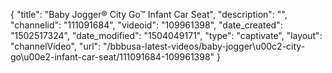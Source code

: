 {
    "title": "Baby Jogger&reg; City Go&trade; Infant Car Seat",
    "description": "",
    "channelid": "111091684",
    "videoid": "109961398",
    "date_created": "1502517324",
    "date_modified": "1504049171",
    "type": "captivate",
    "layout": "channelVideo",
    "url": "\/bbbusa-latest-videos\/baby-jogger\u00c2-city-go\u00e2-infant-car-seat\/111091684-109961398"
}